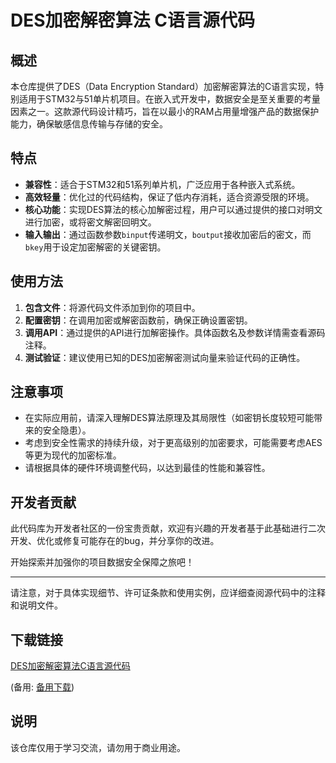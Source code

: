 # DES加密解密算法 C语言源代码

## 概述

本仓库提供了DES（Data Encryption Standard）加密解密算法的C语言实现，特别适用于STM32与51单片机项目。在嵌入式开发中，数据安全是至关重要的考量因素之一。这款源代码设计精巧，旨在以最小的RAM占用量增强产品的数据保护能力，确保敏感信息传输与存储的安全。

## 特点

- **兼容性**：适合于STM32和51系列单片机，广泛应用于各种嵌入式系统。
- **高效轻量**：优化过的代码结构，保证了低内存消耗，适合资源受限的环境。
- **核心功能**：实现DES算法的核心加解密过程，用户可以通过提供的接口对明文进行加密，或将密文解密回明文。
- **输入输出**：通过函数参数`binput`传递明文，`boutput`接收加密后的密文，而`bkey`用于设定加密解密的关键密钥。

## 使用方法

1. **包含文件**：将源代码文件添加到你的项目中。
2. **配置密钥**：在调用加密或解密函数前，确保正确设置密钥。
3. **调用API**：通过提供的API进行加解密操作。具体函数名及参数详情需查看源码注释。
4. **测试验证**：建议使用已知的DES加密解密测试向量来验证代码的正确性。

## 注意事项

- 在实际应用前，请深入理解DES算法原理及其局限性（如密钥长度较短可能带来的安全隐患）。
- 考虑到安全性需求的持续升级，对于更高级别的加密要求，可能需要考虑AES等更为现代的加密标准。
- 请根据具体的硬件环境调整代码，以达到最佳的性能和兼容性。

## 开发者贡献

此代码库为开发者社区的一份宝贵贡献，欢迎有兴趣的开发者基于此基础进行二次开发、优化或修复可能存在的bug，并分享你的改进。

开始探索并加强你的项目数据安全保障之旅吧！

---

请注意，对于具体实现细节、许可证条款和使用实例，应详细查阅源代码中的注释和说明文件。

## 下载链接
[DES加密解密算法C语言源代码](https://pan.quark.cn/s/03c673bfdc74) 

(备用: [备用下载](https://pan.baidu.com/s/1Vin4tvL1T4myrhUEqnbc-A?pwd=1234))

## 说明

该仓库仅用于学习交流，请勿用于商业用途。
